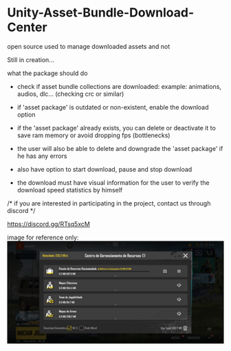 # Unity-Asset-Bundle-Download-Center
open source used to manage downloaded assets and not

Still in creation...


what the package should do

- check if asset bundle collections are downloaded:
          example: animations, audios, dlc...
(checking crc or similar)

- if 'asset package' is outdated or non-existent, enable the download option

- if the 'asset package' already exists, you can delete or deactivate it to save ram memory or avoid dropping fps (bottlenecks)

- the user will also be able to delete and downgrade the 'asset package' if he has any errors

- also have option to start download, pause and stop download

- the download must have visual information for the user to verify the download speed statistics by himself

/* if you are interested in participating in the project, contact us through discord */

https://discord.gg/RTsq5xcM


image for reference only:
![image reference](reference.jpeg)
